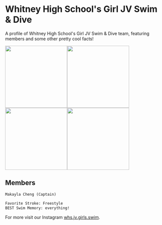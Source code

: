 
# Whitney High School's Girl JV Swim & Dive

A profile of Whitney High School's Girl JV Swim & Dive team, featuring members and some other pretty cool facts!


<img src="https://user-images.githubusercontent.com/114507318/193440933-4fb8311c-7d05-4444-988a-9a322e2ad4ed.jpg" width="200" height="200"><img src="https://user-images.githubusercontent.com/114507318/193441566-6014d50d-1b24-44a0-95ed-3eb773dadc84.jpg" width="200" height="200"><img src="https://user-images.githubusercontent.com/114507318/193441482-e8795167-1d08-4322-9647-8b848da084d1.jpg" width="200" height="200"><img src="https://user-images.githubusercontent.com/114507318/193441518-1e966cfd-4d13-492d-b1bd-9c4fd8b3d92e.jpg" width="200" height="200">


## Members

```markdown
Makayla Cheng (Captain)

Favorite Stroke: Freestyle
BEST Swim Memory: everything!
```

For more visit our Instagram [whs.jv.girls.swim](https://www.instagram.com/whs.jv.girls.swim/).
